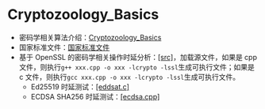 # Cryptozoology_Basics
- 密码学相关算法介绍：[Cryptozoology_Basics](Cryptozoology_Basics.md)
- 国家标准文件：[国家标准文件](国家标准文件.md)
- 基于 OpenSSL 的密码学相关操作时延分析：[[src]](/src)，加载源文件，如果是 cpp 文件，则执行`g++ xxx.cpp -o xxx -lcrypto -lssl`生成可执行文件；如果是 c 文件，则执行`gcc xxx.cpp -o xxx -lcrypto -lssl`生成可执行文件。
    - Ed25519 时延测试：[[eddsat.c]](/src/eddsat.c)
    - ECDSA SHA256 时延测试：[[ecdsa.cpp]](/src/ecdsa.cpp)
